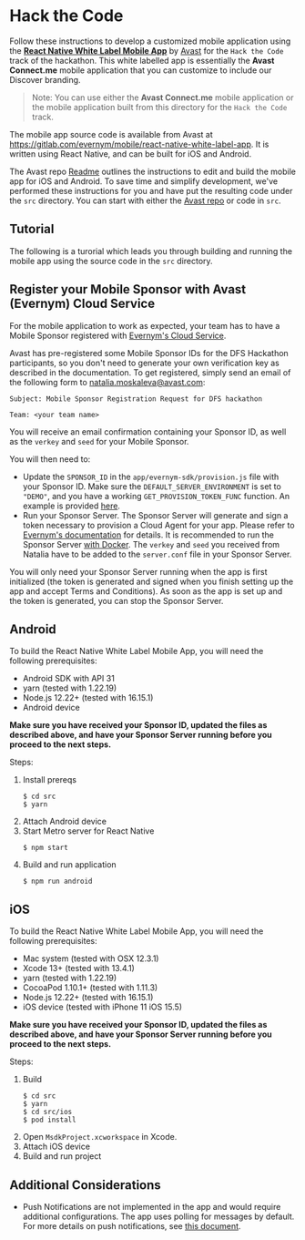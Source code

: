 # Hack the Code

Follow these instructions to develop a customized mobile application using the **[React Native White Label Mobile App](https://gitlab.com/evernym/mobile/react-native-white-label-app)** by [Avast](https://avast.com) for the ```Hack the Code``` track of the hackathon.  This white labelled app is essentially the **Avast Connect.me** mobile application that you can customize to include our Discover branding.

> Note:  You can use either the **Avast Connect.me** mobile application or the mobile application built from this directory for the ```Hack the Code``` track.

The mobile app source code is available from Avast at https://gitlab.com/evernym/mobile/react-native-white-label-app.  It is written using React Native, and can be built for iOS and Android.

The Avast repo [Readme](https://gitlab.com/evernym/mobile/react-native-white-label-app/-/blob/main/README.md) outlines the instructions to edit and build the mobile app for iOS and Android.  To save time and simplify development, we've performed these instructions for you and have put the resulting code under the `src` directory.  You can start with either the [Avast repo](https://gitlab.com/evernym/mobile/react-native-white-label-app) or code in `src`.

## Tutorial

The following is a turorial which leads you through building and running the mobile app using the source code in the `src` directory.

## Register your Mobile Sponsor with Avast (Evernym) Cloud Service 

For the mobile application to work as expected, your team has to have a Mobile Sponsor registered with [Evernym's Cloud Service](https://gitlab.com/evernym/mobile/mobile-sdk/-/blob/main/docs/3.Initialization.md#sponsor-ie-you-onboarding-with-evernyms-cloud-service). 

Avast has pre-registered some Mobile Sponsor IDs for the DFS Hackathon participants, so you don't need to generate your own verification key as described in the documentation. To get registered, simply send an email of the following form to natalia.moskaleva@avast.com:

   ```
   Subject: Mobile Sponsor Registration Request for DFS hackathon 

   Team: <your team name>
   ```

You will receive an email confirmation containing your Sponsor ID, as well as the `verkey` and `seed` for your Mobile Sponsor. 

You will then need to:
- Update the `SPONSOR_ID` in the `app/evernym-sdk/provision.js` file with your Sponsor ID. Make sure the `DEFAULT_SERVER_ENVIRONMENT` is set to `"DEMO"`, and you have a working `GET_PROVISION_TOKEN_FUNC` function. An example is provided [here](/src/app/evernym-sdk/provision.js#L22).
- Run your Sponsor Server. The Sponsor Server will generate and sign a token necessary to provision a Cloud Agent for your app. Please refer to [Evernym's documentation](https://gitlab.com/evernym/mobile/mobile-sdk/-/tree/main/examples/simple-sponsor) for details. It is recommended to run the Sponsor Server [with Docker](https://gitlab.com/evernym/mobile/mobile-sdk/-/tree/main/examples/simple-sponsor#in-docker). The `verkey` and `seed` you received from Natalia have to be added to the `server.conf` file in your Sponsor Server. 

You will only need your Sponsor Server running when the app is first initialized (the token is generated and signed when you finish setting up the app and accept Terms and Conditions). As soon as the app is set up and the token is generated, you can stop the Sponsor Server. 

## Android

To build the React Native White Label Mobile App, you will need the following prerequisites:
- Android SDK with API 31
- yarn (tested with 1.22.19)
- Node.js 12.22+ (tested with 16.15.1)
- Android device

**Make sure you have received your Sponsor ID, updated the files as described above, and have your Sponsor Server running before you proceed to the next steps.**

Steps:
1. Install prereqs
	```
	$ cd src
	$ yarn
	```
2. Attach Android device
3. Start Metro server for React Native
    ```
    $ npm start
    ```
4. Build and run application
	```
	$ npm run android
	```

## iOS

To build the React Native White Label Mobile App, you will need the following prerequisites:
- Mac system (tested with OSX 12.3.1)
- Xcode 13+ (tested with 13.4.1)
- yarn (tested with 1.22.19)
- CocoaPod 1.10.1+ (tested with 1.11.3)
- Node.js 12.22+ (tested with 16.15.1)
- iOS device (tested with iPhone 11 iOS 15.5)

**Make sure you have received your Sponsor ID, updated the files as described above, and have your Sponsor Server running before you proceed to the next steps.**

Steps:

1. Build 
	```
	$ cd src
	$ yarn
	$ cd src/ios
	$ pod install
	```
2. Open ```MsdkProject.xcworkspace``` in Xcode.
3. Attach iOS device
4. Build and run project

## Additional Considerations

- Push Notifications are not implemented in the app and would require additional configurations. The app uses polling for messages by default. For more details on push notifications, see [this document](https://gitlab.com/evernym/mobile/mobile-sdk/-/blob/main/docs/PushNotifications.md).
